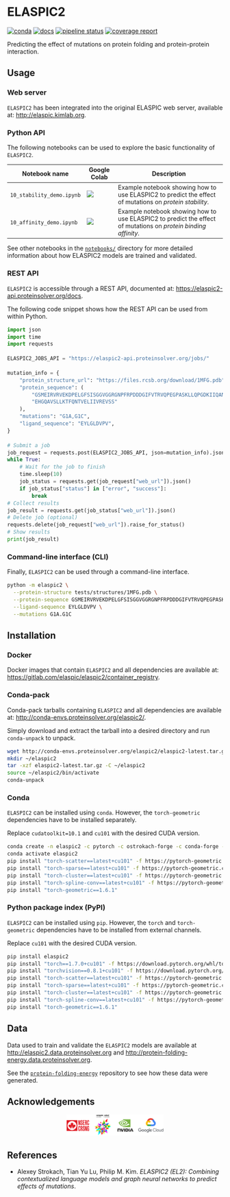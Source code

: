 # ELASPIC2

[![conda](https://img.shields.io/conda/dn/ostrokach-forge/elaspic2.svg)](https://anaconda.org/ostrokach-forge/elaspic2/)
[![docs](https://img.shields.io/badge/docs-v0.1.7-blue.svg)](https://elaspic.gitlab.io/elaspic2/v0.1.7/)
[![pipeline status](https://gitlab.com/elaspic/elaspic2/badges/v0.1.7/pipeline.svg)](https://gitlab.com/elaspic/elaspic2/commits/v0.1.7/)
[![coverage report](https://gitlab.com/elaspic/elaspic2/badges/v0.1.7/coverage.svg?job=docs)](https://elaspic.gitlab.io/elaspic2/v0.1.7/htmlcov/)

Predicting the effect of mutations on protein folding and protein-protein interaction.

## Usage

### Web server

`ELASPIC2` has been integrated into the original ELASPIC web server, available at: <http://elaspic.kimlab.org>.

### Python API

The following notebooks can be used to explore the basic functionality of `ELASPIC2`.

| Notebook name             | Google Colab                                                                                                                                                                                               | Description                                                                                                    |
| ------------------------- | ---------------------------------------------------------------------------------------------------------------------------------------------------------------------------------------------------------- | -------------------------------------------------------------------------------------------------------------- |
| `10_stability_demo.ipynb` | <a href="https://colab.research.google.com/github/elaspic/elaspic2/blob/v0.1.7/notebooks/10_stability_demo.ipynb"><img src="https://colab.research.google.com/assets/colab-badge.svg" width="200px" /></a> | Example notebook showing how to use ELASPIC2 to predict the effect of mutations on _protein stability_.        |
| `10_affinity_demo.ipynb`  | <a href="https://colab.research.google.com/github/elaspic/elaspic2/blob/v0.1.7/notebooks/10_affinity_demo.ipynb"><img src="https://colab.research.google.com/assets/colab-badge.svg" width="200px" /></a>  | Example notebook showing how to use ELASPIC2 to predict the effect of mutations on _protein binding affinity_. |

See other notebooks in the [`notebooks/`](https://gitlab.com/elaspic/elaspic2/-/tree/master/notebooks) directory for more detailed information about how ELASPIC2 models are trained and validated.

### REST API

`ELASPIC2` is accessible through a REST API, documented at: <https://elaspic2-api.proteinsolver.org/docs>.

The following code snippet shows how the REST API can be used from within Python.

```python
import json
import time
import requests

ELASPIC2_JOBS_API = "https://elaspic2-api.proteinsolver.org/jobs/"

mutation_info = {
    "protein_structure_url": "https://files.rcsb.org/download/1MFG.pdb",
    "protein_sequence": (
        "GSMEIRVRVEKDPELGFSISGGVGGRGNPFRPDDDGIFVTRVQPEGPASKLLQPGDKIIQANGYSFINI"
        "EHGQAVSLLKTFQNTVELIIVREVSS"
    ),
    "mutations": "G1A,G1C",
    "ligand_sequence": "EYLGLDVPV",
}

# Submit a job
job_request = requests.post(ELASPIC2_JOBS_API, json=mutation_info).json()
while True:
    # Wait for the job to finish
    time.sleep(10)
    job_status = requests.get(job_request["web_url"]).json()
    if job_status["status"] in ["error", "success"]:
        break
# Collect results
job_result = requests.get(job_status["web_url"]).json()
# Delete job (optional)
requests.delete(job_request["web_url"]).raise_for_status()
# Show results
print(job_result)
```

### Command-line interface (CLI)

Finally, `ELASPIC2` can be used through a command-line interface.

```bash
python -m elaspic2 \
  --protein-structure tests/structures/1MFG.pdb \
  --protein-sequence GSMEIRVRVEKDPELGFSISGGVGGRGNPFRPDDDGIFVTRVQPEGPASKLLQPGDKIIQANGYSFINIEHGQAVSLLKTFQNTVELIIVREVSS \
  --ligand-sequence EYLGLDVPV \
  --mutations G1A.G1C
```

## Installation

### Docker

Docker images that contain `ELASPIC2` and all dependencies are available at: <https://gitlab.com/elaspic/elaspic2/container_registry>.

### Conda-pack

Conda-pack tarballs containing `ELASPIC2` and all dependencies are available at: <http://conda-envs.proteinsolver.org/elaspic2/>.

Simply download and extract the tarball into a desired directory and run `conda-unpack` to unpack.

```bash
wget http://conda-envs.proteinsolver.org/elaspic2/elaspic2-latest.tar.gz
mkdir ~/elaspic2
tar -xzf elaspic2-latest.tar.gz -C ~/elaspic2
source ~/elaspic2/bin/activate
conda-unpack
```

### Conda

`ELASPIC2` can be installed using `conda`. However, the `torch-geometric` dependencies have to be installed separately.

Replace `cudatoolkit=10.1` and `cu101` with the desired CUDA version.

```bash
conda create -n elaspic2 -c pytorch -c ostrokach-forge -c conda-forge -c defaults elaspic2 "cudatoolkit=10.1"
conda activate elaspic2
pip install "torch-scatter==latest+cu101" -f https://pytorch-geometric.com/whl/torch-1.7.0.html
pip install "torch-sparse==latest+cu101" -f https://pytorch-geometric.com/whl/torch-1.7.0.html
pip install "torch-cluster==latest+cu101" -f https://pytorch-geometric.com/whl/torch-1.7.0.html
pip install "torch-spline-conv==latest+cu101" -f https://pytorch-geometric.com/whl/torch-1.7.0.html
pip install "torch-geometric==1.6.1"
```

### Python package index (PyPI)

`ELASPIC2` can be installed using `pip`. However, the `torch` and `torch-geometric` dependencies have to be installed from external channels.

Replace `cu101` with the desired CUDA version.

```bash
pip install elaspic2
pip install "torch==1.7.0+cu101" -f https://download.pytorch.org/whl/torch_stable.html
pip install "torchvision==0.8.1+cu101" -f https://download.pytorch.org/whl/torch_stable.html
pip install "torch-scatter==latest+cu101" -f https://pytorch-geometric.com/whl/torch-1.7.0.html
pip install "torch-sparse==latest+cu101" -f https://pytorch-geometric.com/whl/torch-1.7.0.html
pip install "torch-cluster==latest+cu101" -f https://pytorch-geometric.com/whl/torch-1.7.0.html
pip install "torch-spline-conv==latest+cu101" -f https://pytorch-geometric.com/whl/torch-1.7.0.html
pip install "torch-geometric==1.6.1"
```

## Data

Data used to train and validate the `ELASPIC2` models are available at <http://elaspic2.data.proteinsolver.org> and <http://protein-folding-energy.data.proteinsolver.org>.

See the [`protein-folding-energy`](https://gitlab.com/datapkg/protein-folding-energy) repository to see how these data were generated.

## Acknowledgements

<div align="center">
<img src="docs/_static/acknowledgements.svg" width="45%" />
</div>

## References

- Alexey Strokach, Tian Yu Lu, Philip M. Kim. _ELASPIC2 (EL2): Combining contextualized language models and graph neural networks to predict effects of mutations_.
